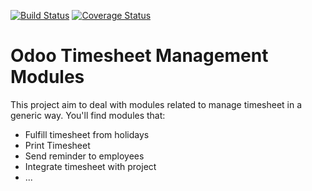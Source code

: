 [![Build Status](https://travis-ci.org/OCA/hr-timesheet.svg?branch=9.0)](https://travis-ci.org/OCA/hr-timesheet)
[![Coverage Status](https://coveralls.io/repos/OCA/hr-timesheet/badge.png?branch=9.0)](https://coveralls.io/r/OCA/hr-timesheet?branch=9.0)

Odoo Timesheet Management Modules
=================================

This project aim to deal with modules related to manage timesheet in a generic 
way. You'll find modules that:

 - Fulfill timesheet from holidays
 - Print Timesheet
 - Send reminder to employees
 - Integrate timesheet with project
 - ...


[//]: # (addons)
[//]: # (end addons)
